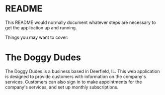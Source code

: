 # README

This README would normally document whatever steps are necessary to get the
application up and running.

Things you may want to cover:

# The Doggy Dudes

The Doggy Dudes is a business based in Deerfield, IL.  This web application is designed to provide customers with information on the company's services.  Customers can also sign in to make appointments for the company's services, and set up monthly subscriptions.

<!-- * Ruby version

* System dependencies

* Configuration

* Database creation

* Database initialization

* How to run the test suite

* Services (job queues, cache servers, search engines, etc.)

* Deployment instructions

* ... -->
